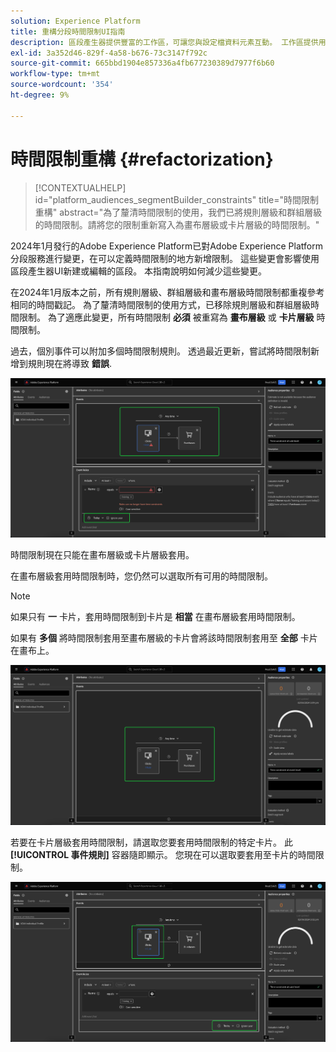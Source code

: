 ```yaml
---
solution: Experience Platform
title: 重構分段時間限制UI指南
description: 區段產生器提供豐富的工作區，可讓您與設定檔資料元素互動。 工作區提供用於建置和編輯規則的直覺式控制項，例如用來表示資料屬性的拖放圖磚。
exl-id: 3a352d46-829f-4a58-b676-73c3147f792c
source-git-commit: 665bbd1904e857336a4fb677230389d7977f6b60
workflow-type: tm+mt
source-wordcount: '354'
ht-degree: 9%

---
```


# 時間限制重構 {#refactorization}

>[!CONTEXTUALHELP]
>id="platform_audiences_segmentBuilder_constraints"
>title="時間限制重構"
>abstract="為了釐清時間限制的使用，我們已將規則層級和群組層級的時間限制。請將您的限制重新寫入為畫布層級或卡片層級的時間限制。"

2024年1月發行的Adobe Experience Platform已對Adobe Experience Platform分段服務進行變更，在可以定義時間限制的地方新增限制。 這些變更會影響使用區段產生器UI新建或編輯的區段。 本指南說明如何減少這些變更。

在2024年1月版本之前，所有規則層級、群組層級和畫布層級時間限制都重複參考相同的時間戳記。 為了釐清時間限制的使用方式，已移除規則層級和群組層級時間限制。 為了適應此變更，所有時間限制 **必須** 被重寫為 **畫布層級** 或 **卡片層級** 時間限制。

過去，個別事件可以附加多個時間限制規則。 透過最近更新，嘗試將時間限制新增到規則現在將導致 **錯誤**.

![規則層級時間限制會反白顯示。 隨後發生的錯誤也會反白顯示。 ](../images/ui/segment-refactoring/rule-time-constraint.png)

時間限制現在只能在畫布層級或卡片層級套用。

在畫布層級套用時間限制時，您仍然可以選取所有可用的時間限制。

>[!NOTE]
>
>如果只有 **一** 卡片，套用時間限制到卡片是 **相當** 在畫布層級套用時間限制。
>
>如果有 **多個** 將時間限制套用至畫布層級的卡片會將該時間限制套用至 **全部** 卡片在畫布上。

![畫布層級時間限制會反白顯示。](../images/ui/segment-refactoring/canvas-time-constraint.png)

若要在卡片層級套用時間限制，請選取您要套用時間限制的特定卡片。 此 **[!UICONTROL 事件規則]** 容器隨即顯示。 您現在可以選取要套用至卡片的時間限制。

![卡片層級時間限制會反白顯示。](../images/ui/segment-refactoring/card-time-constraint.png)
